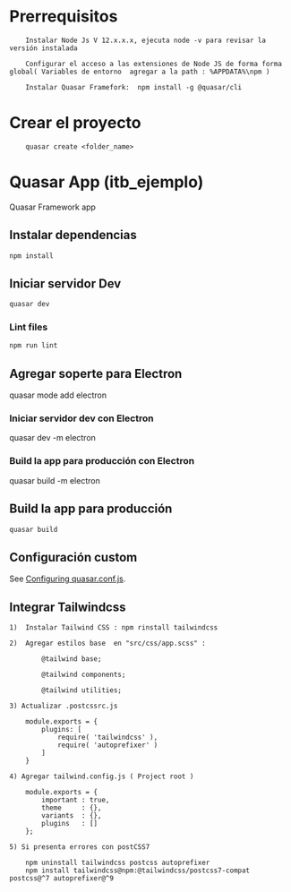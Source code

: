 # Prerrequisitos

```
    Instalar Node Js V 12.x.x.x, ejecuta node -v para revisar la versión instalada
    
    Configurar el acceso a las extensiones de Node JS de forma forma global( Variables de entorno  agregar a la path : %APPDATA%\npm )

    Instalar Quasar Framefork:  npm install -g @quasar/cli
```

# Crear el proyecto

```
    quasar create <folder_name>
```

# Quasar App (itb_ejemplo)

Quasar Framework app


## Instalar dependencias
```bash
npm install
```

## Iniciar servidor Dev
```bash
quasar dev
```

### Lint files
```bash
npm run lint
```

## Agregar soperte para Electron 
quasar mode add electron


### Iniciar servidor dev con Electron
quasar dev -m electron


### Build la app para producción con Electron
quasar build -m electron

## Build la app para producción

```bash
quasar build
```

## Configuración custom
See [Configuring quasar.conf.js](https://quasar.dev/quasar-cli/quasar-conf-js).

## Integrar Tailwindcss
```
1)  Instalar Tailwind CSS : npm rinstall tailwindcss

2)  Agregar estilos base  en "src/css/app.scss" :

        @tailwind base;

        @tailwind components;

        @tailwind utilities;

3) Actualizar .postcssrc.js
    
    module.exports = {
        plugins: [
            require( 'tailwindcss' ),
            require( 'autoprefixer' )
        ]
    }

4) Agregar tailwind.config.js ( Project root )

    module.exports = {
        important : true,
        theme     : {},
        variants  : {},
        plugins   : []
    };

5) Si presenta errores con postCSS7

    npm uninstall tailwindcss postcss autoprefixer
    npm install tailwindcss@npm:@tailwindcss/postcss7-compat postcss@^7 autoprefixer@^9

```